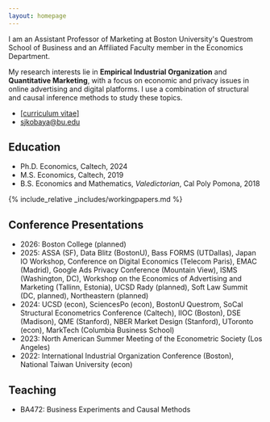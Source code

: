 ```yaml
---
layout: homepage
---
```


I am an Assistant Professor of Marketing at Boston University's Questrom School of Business and an Affiliated Faculty member in the Economics Department. 

My research interests lie in **Empirical Industrial Organization** and **Quantitative Marketing**, with a focus on economic and privacy issues in online advertising and digital platforms. I use a combination of structural and causal inference methods to study these topics.

- [[curriculum vitae]](assets/files/shunto-kobayashi-cv.pdf)
- <sjkobaya@bu.edu>

## Education
- Ph.D. Economics, Caltech, 2024
- M.S. Economics, Caltech, 2019
- B.S. Economics and Mathematics, *Valedictorian*, Cal Poly Pomona, 2018

{% include_relative _includes/workingpapers.md %}

## Conference Presentations
- 2026: Boston College (planned)
- 2025: ASSA (SF), Data Blitz (BostonU), Bass FORMS (UTDallas), Japan IO Workshop, Conference on Digital Economics (Telecom Paris), EMAC (Madrid), Google Ads Privacy Conference (Mountain View), ISMS (Washington, DC), Workshop on the Economics of Advertising and Marketing (Tallinn, Estonia), UCSD Rady (planned), Soft Law Summit (DC, planned), Northeastern (planned)
- 2024: UCSD (econ), SciencesPo (econ), BostonU Questrom, SoCal Structural Econometrics Conference (Caltech), IIOC (Boston), DSE (Madison), QME (Stanford), NBER Market Design (Stanford), UToronto (econ), MarkTech (Columbia Business School)
- 2023: North American Summer Meeting of the Econometric Society (Los Angeles)
- 2022: International Industrial Organization Conference (Boston), National Taiwan University (econ)

## Teaching
- BA472: Business Experiments and Causal Methods

<!-- ## References -->
<!-- - Matthew Shum (<mshum@caltech.edu>), William D. Hacker Professor of Economics -->
<!-- - Thomas Palfrey (<trp@hss.caltech.edu>), Flintridge Foundation Prof. of Economics and Political Science -->
<!-- - Yi Xin (<yixin@caltech.edu>), Assistant Professor of Economics -->
<!-- - Gabriel Lopez-Moctezuma (<glmoctezuma@caltech.edu>),  Assistant Professor of Political Science -->

<!-- {% include_relative _includes/publications.md %} -->


<!-- {% include_relative _includes/services.md %} -->
